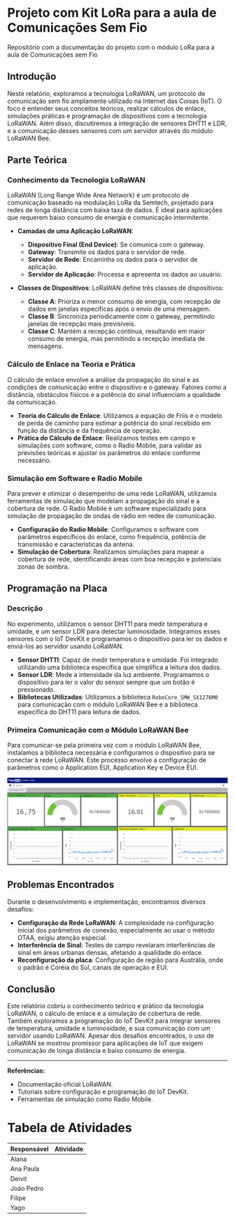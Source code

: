# Projeto com Kit LoRa para a aula de Comunicações Sem Fio
Repositório com a documentação do projeto com o módulo LoRa para a aula de Comunicações sem Fio

## Introdução

Neste relatório, exploramos a tecnologia LoRaWAN, um protocolo de comunicação sem fio amplamente utilizado na Internet das Coisas (IoT). O foco é entender seus conceitos teóricos, realizar cálculos de enlace, simulações práticas e programação de dispositivos com a tecnologia LoRaWAN. Além disso, discutiremos a integração de sensores DHT11 e LDR, e a comunicação desses sensores com um servidor através do módulo LoRaWAN Bee.

## Parte Teórica

### Conhecimento da Tecnologia LoRaWAN

LoRaWAN (Long Range Wide Area Network) é um protocolo de comunicação baseado na modulação LoRa da Semtech, projetado para redes de longa distância com baixa taxa de dados. É ideal para aplicações que requerem baixo consumo de energia e comunicação intermitente.

- **Camadas de uma Aplicação LoRaWAN**:
  - **Dispositivo Final (End Device)**: Se comunica com o gateway.
  - **Gateway**: Transmite os dados para o servidor de rede.
  - **Servidor de Rede**: Encaminha os dados para o servidor de aplicação.
  - **Servidor de Aplicação**: Processa e apresenta os dados ao usuário.

- **Classes de Dispositivos**: LoRaWAN define três classes de dispositivos:
  - **Classe A**: Prioriza o menor consumo de energia, com recepção de dados em janelas específicas após o envio de uma mensagem.
  - **Classe B**: Sincroniza periodicamente com o gateway, permitindo janelas de recepção mais previsíveis.
  - **Classe C**: Mantém a recepção contínua, resultando em maior consumo de energia, mas permitindo a recepção imediata de mensagens.

### Cálculo de Enlace na Teoria e Prática

O cálculo de enlace envolve a análise da propagação do sinal e as condições de comunicação entre o dispositivo e o gateway. Fatores como a distância, obstáculos físicos e a potência do sinal influenciam a qualidade da comunicação.

- **Teoria do Cálculo de Enlace**: Utilizamos a equação de Friis e o modelo de perda de caminho para estimar a potência do sinal recebido em função da distância e da frequência de operação.
- **Prática do Cálculo de Enlace**: Realizamos testes em campo e simulações com software, como o Radio Mobile, para validar as previsões teóricas e ajustar os parâmetros do enlace conforme necessário.

### Simulação em Software e Radio Mobile

Para prever e otimizar o desempenho de uma rede LoRaWAN, utilizamos ferramentas de simulação que modelam a propagação do sinal e a cobertura de rede. O Radio Mobile é um software especializado para simulação de propagação de ondas de rádio em redes de comunicação.

- **Configuração do Radio Mobile**: Configuramos o software com parâmetros específicos do enlace, como frequência, potência de transmissão e características da antena.
- **Simulação de Cobertura**: Realizamos simulações para mapear a cobertura de rede, identificando áreas com boa recepção e potenciais zonas de sombra.

## Programação na Placa

### Descrição

No experimento, utilizamos o sensor DHT11 para medir temperatura e umidade, e um sensor LDR para detectar luminosidade. Integramos esses sensores com o IoT DevKit e programamos o dispositivo para ler os dados e enviá-los ao servidor usando LoRaWAN.

- **Sensor DHT11**: Capaz de medir temperatura e umidade. Foi integrado utilizando uma biblioteca específica que simplifica a leitura dos dados.
- **Sensor LDR**: Mede a intensidade da luz ambiente. Programamos o dispositivo para ler o valor do sensor sempre que um botão é pressionado.
- **Bibliotecas Utilizadas**: Utilizamos a biblioteca `RoboCore_SMW_SX1276M0` para comunicação com o módulo LoRaWAN Bee e a biblioteca específica do DHT11 para leitura de dados.

### Primeira Comunicação com o Módulo LoRaWAN Bee

Para comunicar-se pela primeira vez com o módulo LoRaWAN Bee, instalamos a biblioteca necessária e configuramos o dispositivo para se conectar à rede LoRaWAN. Este processo envolve a configuração de parâmetros como o Application EUI, Application Key e Device EUI.

![Alt text](dashboard.png)


## Problemas Encontrados

Durante o desenvolvimento e implementação, encontramos diversos desafios:

- **Configuração da Rede LoRaWAN**: A complexidade na configuração inicial dos parâmetros de conexão, especialmente ao usar o método OTAA, exigiu atenção especial.
- **Interferência de Sinal**: Testes de campo revelaram interferências de sinal em áreas urbanas densas, afetando a qualidade do enlace.
- **Reconfiguração da placa**: Configuração de região para Austrália, onde o padrão é Coréia do Sul, canais de operação e EUI.

## Conclusão

Este relatório cobriu o conhecimento teórico e prático da tecnologia LoRaWAN, o cálculo de enlace e a simulação de cobertura de rede. Também exploramos a programação do IoT DevKit para integrar sensores de temperatura, umidade e luminosidade, e sua comunicação com um servidor usando LoRaWAN. Apesar dos desafios encontrados, o uso de LoRaWAN se mostrou promissor para aplicações de IoT que exigem comunicação de longa distância e baixo consumo de energia.

---

**Referências:**
- Documentação oficial LoRaWAN.
- Tutoriais sobre configuração e programação do IoT DevKit.
- Ferramentas de simulação como Radio Mobile.


# Tabela de Atividades

|  Responsável | Atividade |
|-------------------|------------|
|   Alana       | |
| Ana Paula   | |
|   Deivit      | |
|  João Pedro  |     |
|  Filipe      |    |
|   Yago        |   |


